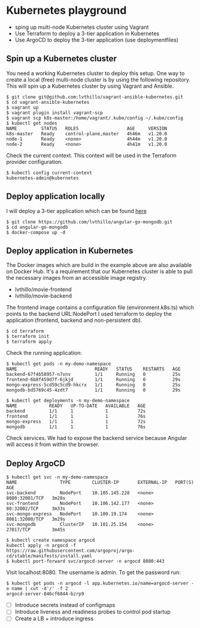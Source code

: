 # Kubernetes playground
- sping up multi-node Kubernetes cluster using Vagrant
- Use Terraform to deploy a 3-tier application in Kubernetes
- Use ArgoCD to deploy the 3-tier application (use deploymentfiles)


## Spin up a Kubernetes cluster
You need a working Kubernetes cluster to deploy this setup.
One way to create a local (free) multi-node cluster is by using the following repository.
This will spin up a Kubernetes cluster by using Vagrant and Ansible.

```
$ git clone git@github.com:lvthillo/vagrant-ansible-kubernetes.git
$ cd vagrant-ansible-kubernetes
$ vagrant up
$ vagrant plugin install vagrant-scp
$ vagrant scp k8s-master:/home/vagrant/.kube/config ~/.kube/config
$ kubectl get nodes
NAME         STATUS   ROLES                  AGE     VERSION
k8s-master   Ready    control-plane,master   4h46m   v1.20.0
node-1       Ready    <none>                 4h44m   v1.20.0
node-2       Ready    <none>                 4h41m   v1.20.0
```

Check the current context. This context will be used in the Terraform provider configuration.
```
$ kubectl config current-context
kubernetes-admin@kubernetes
```

## Deploy application locally
I will deploy a 3-tier application which can be found [here](https://github.com/lvthillo/angular-go-mongodb)
```
$ git clone https://github.com/lvthillo/angular-go-mongodb.git
$ cd angular-go-mongodb
$ docker-compose up -d
```

## Deploy application in Kubernetes
The Docker images which are build in the example above are also available on Docker Hub.
It's a requirement that our Kubernetes cluster is able to pull the necessary images from an accessible image registry.

* lvthillo/movie-frontend
* lvthillo/movie-backend

The frontend image contains a configuration file (environment.k8s.ts) which points to the backend URL:NodePort
I used terraform to deploy the application (frontend, backend and non-persistent db). 
```
$ cd terraform
$ terraform init
$ terraform apply
```

Check the running application:
```
$ kubectl get pods -n my-demo-namespace
NAME                             READY   STATUS    RESTARTS   AGE
backend-67f4b58957-n7vnv         1/1     Running   0          25s
frontend-6b8f459d7f-6jkjd        1/1     Running   0          29s
mongo-express-5cd59c5cd9-hkcrx   1/1     Running   0          25s
mongodb-bd5769c45-4zdt7          1/1     Running   0          29s

$ kubectl get deployments -n my-demo-namespace
NAME            READY   UP-TO-DATE   AVAILABLE   AGE
backend         1/1     1            1           72s
frontend        1/1     1            1           76s
mongo-express   1/1     1            1           72s
mongodb         1/1     1            1           76s
```

Check services. We had to expose the backend service because Angular will access it from within the browser.

## Deploy ArgoCD
```
$ kubectl get svc -n my-demo-namespace
NAME                TYPE        CLUSTER-IP       EXTERNAL-IP   PORT(S)          AGE
svc-backend         NodePort    10.105.145.228   <none>        8080:32001/TCP   3m28s
svc-frontend        NodePort    10.106.142.177   <none>        80:32002/TCP     3m33s
svc-mongo-express   NodePort    10.100.19.174    <none>        8081:32000/TCP   3m29s
svc-mongodb         ClusterIP   10.101.25.154    <none>        27017/TCP        3m45s
```

```
$ kubectl create namespace argocd
kubectl apply -n argocd -f https://raw.githubusercontent.com/argoproj/argo-cd/stable/manifests/install.yaml
$ kubectl port-forward svc/argocd-server -n argocd 8080:443
```

Visit localhost:8080. The username is admin. To get the password run:
```
$ kubectl get pods -n argocd -l app.kubernetes.io/name=argocd-server -o name | cut -d'/' -f 2
argocd-server-846cf6844-bzrp9
```

- [ ] Introduce secrets instead of configmaps
- [ ] Introduce liveness and readiness probes to control pod startup
- [ ] Create a LB + introduce ingress
